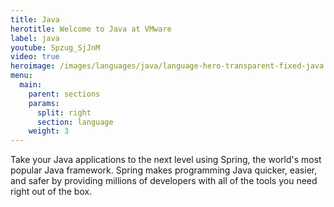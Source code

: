 ```yaml
---
title: Java
herotitle: Welcome to Java at VMware
label: java
youtube: Spzug_SjJnM
video: true
heroimage: /images/languages/java/language-hero-transparent-fixed-java.svg
menu:
  main:
    parent: sections
    params:
      split: right
      section: language
    weight: 3
---
```


Take your Java applications to the next level using Spring, the world's most popular Java framework. Spring makes programming Java quicker, easier, and safer by providing millions of developers with all of the tools you need right out of the box.